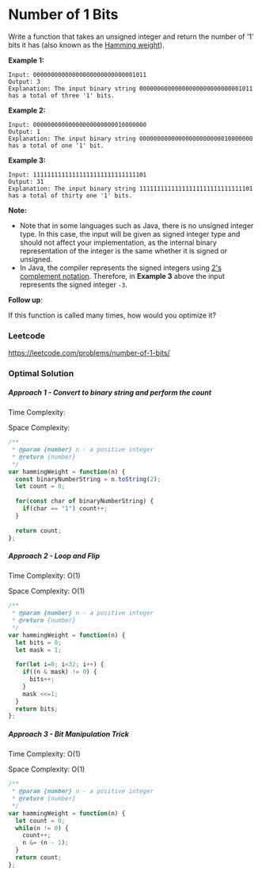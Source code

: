 # Number of 1 Bits

Write a function that takes an unsigned integer and return the number of '1' bits it has (also known as the [Hamming weight](http://en.wikipedia.org/wiki/Hamming_weight)).

 

**Example 1:**

```
Input: 00000000000000000000000000001011
Output: 3
Explanation: The input binary string 00000000000000000000000000001011 has a total of three '1' bits.
```

**Example 2:**

```
Input: 00000000000000000000000010000000
Output: 1
Explanation: The input binary string 00000000000000000000000010000000 has a total of one '1' bit.
```

**Example 3:**

```
Input: 11111111111111111111111111111101
Output: 31
Explanation: The input binary string 11111111111111111111111111111101 has a total of thirty one '1' bits.
```

 

**Note:**

- Note that in some languages such as Java, there is no unsigned integer type. In this case, the input will be given as signed integer type and should not affect your implementation, as the internal binary representation of the integer is the same whether it is signed or unsigned.
- In Java, the compiler represents the signed integers using [2's complement notation](https://en.wikipedia.org/wiki/Two's_complement). Therefore, in **Example 3** above the input represents the signed integer `-3`.

 

**Follow up**:

If this function is called many times, how would you optimize it?



### Leetcode

https://leetcode.com/problems/number-of-1-bits/



### Optimal Solution

##### Approach 1 - Convert to binary string and perform the count

Time Complexity: 

Space Complexity: 

```js
/**
 * @param {number} n - a positive integer
 * @return {number}
 */
var hammingWeight = function(n) {
  const binaryNumberString = n.toString(2);
  let count = 0;
  
  for(const char of binaryNumberString) {
    if(char == "1") count++;
  }
  
  return count;
};
```



##### Approach 2 - Loop and Flip

Time Complexity: O(1)

Space Complexity: O(1)

```js
/**
 * @param {number} n - a positive integer
 * @return {number}
 */
var hammingWeight = function(n) {
  let bits = 0;
  let mask = 1;
  
  for(let i=0; i<32; i++) {
    if((n & mask) != 0) {
      bits++;
    }
    mask <<=1;
  }
  return bits;
};
```



##### Approach 3 - Bit Manipulation Trick

Time Complexity: O(1)

Space Complexity: O(1)

```js
/**
 * @param {number} n - a positive integer
 * @return {number}
 */
var hammingWeight = function(n) {
  let count = 0;
  while(n != 0) {
    count++;
    n &= (n - 1);
  }
  return count;
};
```

